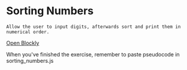 # Sorting Numbers

```
Allow the user to input digits, afterwards sort and print them in numerical order.
```

[Open Blockly](https://blockly-demo.appspot.com/static/demos/code/index.html)

When you've finished the exercise, remember to paste pseudocode in sorting_numbers.js
